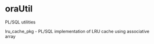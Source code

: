 oraUtil
=======

PL/SQL utilities

lru_cache_pkg - PL/SQL implementation of LRU cache using  associative array
